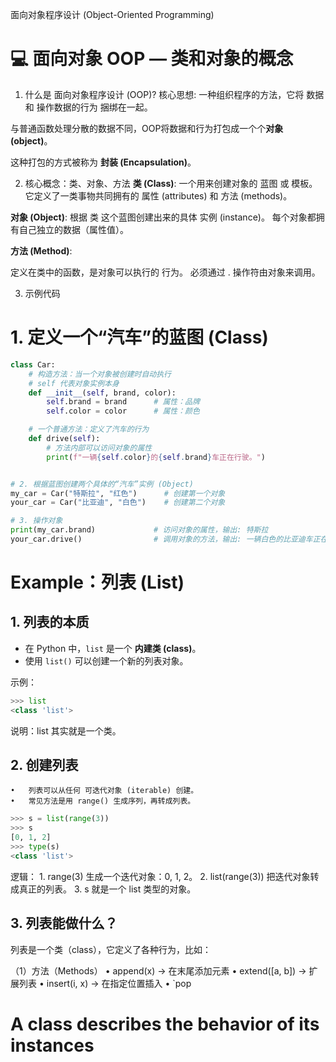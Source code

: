 面向对象程序设计 (Object-Oriented Programming)
# 💻 面向对象 OOP — 类和对象的概念

1. 什么是 面向对象程序设计 (OOP)?
核心思想: 一种组织程序的方法，它将 数据 和 操作数据的行为 捆绑在一起。

与普通函数处理分散的数据不同，OOP将数据和行为打包成一个个****对象 (object)****。

这种打包的方式被称为 **封装 (Encapsulation)**。

2. 核心概念：类、对象、方法
**类 (Class)**:
一个用来创建对象的 蓝图 或 模板。
它定义了一类事物共同拥有的 属性 (attributes) 和 方法 (methods)。

**对象 (Object)**:
根据 类 这个蓝图创建出来的具体 实例 (instance)。
每个对象都拥有自己独立的数据（属性值）。

**方法 (Method)**:

定义在类中的函数，是对象可以执行的 行为。
必须通过 . 操作符由对象来调用。

3. 示例代码
# 1. 定义一个“汽车”的蓝图 (Class)
```python
class Car:
    # 构造方法：当一个对象被创建时自动执行
    # self 代表对象实例本身
    def __init__(self, brand, color):
        self.brand = brand      # 属性：品牌
        self.color = color      # 属性：颜色

    # 一个普通方法：定义了汽车的行为
    def drive(self):
        # 方法内部可以访问对象的属性
        print(f"一辆{self.color}的{self.brand}车正在行驶。")


# 2. 根据蓝图创建两个具体的“汽车”实例 (Object)
my_car = Car("特斯拉", "红色")      # 创建第一个对象
your_car = Car("比亚迪", "白色")    # 创建第二个对象

# 3. 操作对象
print(my_car.brand)             # 访问对象的属性，输出: 特斯拉
your_car.drive()                # 调用对象的方法，输出: 一辆白色的比亚迪车正在行驶。
```

# Example：列表 (List)

## 1. 列表的本质
- 在 Python 中，`list` 是一个 **内建类 (class)**。
- 使用 `list()` 可以创建一个新的列表对象。

示例：
```python
>>> list
<class 'list'>
```
说明：list 其实就是一个类。

## 2. 创建列表
	•	列表可以从任何 可迭代对象 (iterable) 创建。
	•	常见方法是用 range() 生成序列，再转成列表。
```python
>>> s = list(range(3))
>>> s
[0, 1, 2]
>>> type(s)
<class 'list'>
```
逻辑：
	1.	range(3) 生成一个迭代对象：0, 1, 2。
	2.	list(range(3)) 把迭代对象转成真正的列表。
	3.	s 就是一个 list 类型的对象。

## 3. 列表能做什么？
列表是一个类（class），它定义了各种行为，比如：

（1）方法（Methods）
	•	append(x) → 在末尾添加元素
	•	extend([a, b]) → 扩展列表
	•	insert(i, x) → 在指定位置插入
	•	`pop

# A class describes the behavior of its instances